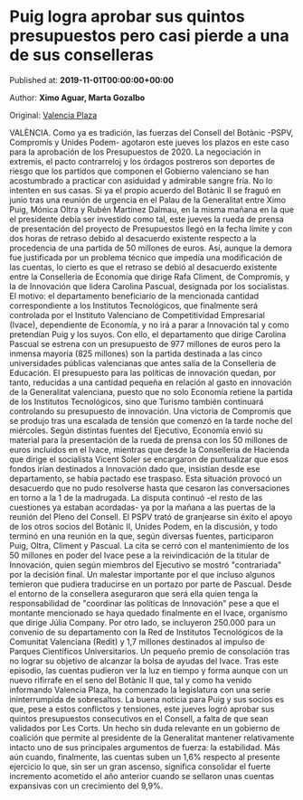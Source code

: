 
# Puig logra aprobar sus quintos presupuestos pero casi pierde a una de sus conselleras

Published at: **2019-11-01T00:00:00+00:00**

Author: **Ximo Aguar, Marta Gozalbo**

Original: [Valencia Plaza](https://valenciaplaza.com/puig-logra-aprobar-sus-quintos-presupuestos-pero-casi-pierde-a-una-de-sus-conselleras)

VALÈNCIA. Como ya es tradición, las fuerzas del Consell del Botànic -PSPV, Compromís y Unides Podem- agotaron este jueves los plazos en este caso para la aprobación de los Presupuestos de 2020. La negociación in extremis, el pacto contrarreloj y los órdagos postreros son deportes de riesgo que los partidos que componen el Gobierno valenciano se han acostumbrado a practicar con asiduidad y admirable sangre fría. No lo intenten en sus casas.
Si ya el propio acuerdo del Botànic II se fraguó en junio tras una reunión de urgencia en el Palau de la Generalitat entre Ximo Puig, Mónica Oltra y Rubén Martínez Dalmau, en la misma mañana en la que el presidente debía ser investido como tal, este jueves la rueda de prensa de presentación del proyecto de Presupuestos llegó en la fecha límite y con dos horas de retraso debido al desacuerdo existente respecto a la procedencia de una partida de 50 millones de euros.
Así, aunque la demora fue justificada por un problema técnico que impedía una modificación de las cuentas, lo cierto es que el retraso se debió al desacuerdo existente entre la Conselleria de Economía que dirige Rafa Climent, de Compromís, y la de Innovación que lidera Carolina Pascual, designada por los socialistas. El motivo: el departamento beneficiario de la mencionada cantidad correspondiente a los Institutos Tecnológicos, que finalmente será controlada por el Instituto Valenciano de Competitividad Empresarial (Ivace), dependiente de Economía, y no irá a parar a Innovación tal y como pretendían Puig y los suyos.
Con ello, el departamento que dirige Carolina Pascual se estrena con un presupuesto de 977 millones de euros pero la inmensa mayoría (825 millones) son la partida destinada a las cinco universidades públicas valencianas que antes salía de la Conselleria de Educación. El presupuesto para las políticas de innovación quedan, por tanto, reducidas a una cantidad pequeña en relación al gasto en innovación de la Generalitat valenciana, puesto que no solo Economía retiene la partida de los Institutos Tecnológicos, sino que Turismo también continuará controlando su presupuesto de innovación.
Una victoria de Compromís que se produjo tras una escalada de tensión que comenzó en la tarde noche del miércoles. Según distintas fuentes del Ejecutivo, Economía envió su material para la presentación de la rueda de prensa con los 50 millones de euros incluidos en el Ivace, mientras que desde la Conselleria de Hacienda que dirige el socialista Vicent Soler se encargaron de puntualizar que esos fondos irían destinados a Innovación dado que, insistían desde ese departamento, se había pactado ese traspaso. Esta situación provocó un desacuerdo que no pudo resolverse hasta que cesaron las conversaciones en torno a la 1 de la madrugada.
La disputa continuó -el resto de las cuestiones ya estaban acordadas- ya por la mañana a las puertas de la reunión del Pleno del Consell. El PSPV trató de granjearse sin éxito el apoyo de los otros socios del Botànic II, Unides Podem, en la discusión, y todo terminó en una reunión en la que, según diversas fuentes, participaron Puig, Oltra, Climent y Pascual. La cita se cerró con el mantenimiento de los 50 millones en poder del Ivace pese a la reivindicación de la titular de Innovación, quien según miembros del Ejecutivo se mostró "contrariada" por la decisión final. Un malestar importante por el que incluso algunos temieron que pudiera traducirse en un portazo por parte de Pascual.
Desde el entorno de la consellera aseguraron que será ella quien tenga la responsabilidad de "coordinar las políticas de Innovación" pese a que el montante mencionado se haya quedado finalmente en el Ivace, organismo que dirige Júlia Company. Por otro lado, se incluyeron 250.000 para un convenio de su departamento con la Red de Institutos Tecnológicos de la Comunitat Valenciana (Redit) y 1,7 millones destinados al impulso de Parques Científicos Universitarios. Un pequeño premio de consolación tras no lograr su objetivo de alcanzar la bolsa de ayudas del Ivace.
Tras este episodio, las cuentas pudieron ver la luz en tiempo y forma aunque con un nuevo rifirrafe en el seno del Botànic II que, tal y como ha venido informando Valencia Plaza, ha comenzado la legislatura con una serie ininterrumpida de sobresaltos.
La buena noticia para Puig y sus socios es que, pese a estos conflictos y tensiones, este jueves logró aprobar sus quintos presupuestos consecutivos en el Consell, a falta de que sean validados por Les Corts. Un hecho sin duda relevante en un gobierno de coalición que permite al presidente de la Generalitat mantener relativamente intacto uno de sus principales argumentos de fuerza: la estabilidad. Más aún cuando, finalmente, las cuentas suben un 1,6% respecto al presente ejercicio lo que, sin ser un gran ascenso, significa consolidar el fuerte incremento acometido el año anterior cuando se sellaron unas cuentas expansivas con un crecimiento del 9,9%.

